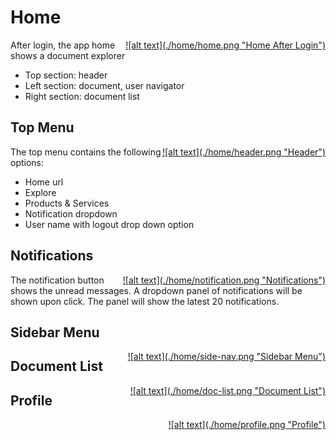 # Home
<a href="images/home/home.png" data-lightbox="home-screen" data-title="Home" style="display: block; float:right;">
  ![alt text](./home/home.png "Home After Login")
</a>

After login, the app home shows a document explorer

* Top section: header
* Left section: document, user navigator
* Right section: document list


## Top Menu
<a href="images/home/header.png" data-lightbox="home-screen" data-title="Header" style="display: block; float:right;">
  ![alt text](./home/header.png "Header")
</a>

The top menu contains the following options: 

* Home url
* Explore
* Products & Services
* Notification dropdown
* User name with logout drop down option

## Notifications
<a href="images/home/notification.png" data-lightbox="home-screen" data-title="Notifications" style="display: block; float:right;">
  ![alt text](./home/notification.png "Notifications")
</a>

The notification button shows the unread messages. A dropdown panel of notifications will be shown upon click. 
The panel will show the latest 20 notifications. 


## Sidebar Menu
<a href="images/home/side-nav.png" data-lightbox="home-screen" data-title="Sidebar Menu" style="display: block; float:right;">
  ![alt text](./home/side-nav.png "Sidebar Menu")
</a>

## Document List
<a href="images/home/doc-list.png" data-lightbox="home-screen" data-title="Document List" style="display: block; float:right;">
  ![alt text](./home/doc-list.png "Document List")
</a>

## Profile
<a href="images/home/profile.png" data-lightbox="home-screen" data-title="Profile" style="display: block; float:right;">
  ![alt text](./home/profile.png "Profile")
</a>
